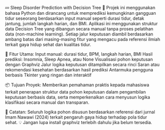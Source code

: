 💤 Sleep Disorder Prediction with Decision Tree 🌿
Projek ini menggunakan bahasa Python dan dirancang untuk memprediksi kemungkinan gangguan tidur seseorang berdasarkan input manual seperti durasi tidur, detak jantung, jumlah langkah harian, dan BMI. Aplikasi ini menggunakan struktur data Decision Tree yang dibangun secara manual tanpa proses pelatihan data (non-machine learning). Setiap jalur keputusan diambil berdasarkan ambang batas dari masing-masing fitur yang mengacu pada referensi ilmiah terkait gaya hidup sehat dan kualitas tidur.

🎯 Fitur Utama:
Input manual: durasi tidur, BPM, langkah harian, BMI
Hasil prediksi: Insomnia, Sleep Apnea, atau None
Visualisasi pohon keputusan dengan Graphviz
Jalur logika keputusan ditampilkan secara rinci
Saran atau rekomendasi kesehatan berdasarkan hasil prediksi
Antarmuka pengguna berbasis Tkinter yang ringan dan interaktif

📦 Tujuan Proyek:
Memberikan pemahaman praktis kepada mahasiswa terkait penerapan struktur data pohon keputusan dalam pengambilan keputusan berbasis data, serta memperkenalkan cara menyusun logika klasifikasi secara manual dan transparan.

🧠 Catatan: Seluruh logika pohon disusun berdasarkan referensi dari jurnal Imam Nawawi (2024) terkait pengaruh gaya hidup terhadap pola tidur sehat.
💡 Jangan lupa install graphviz terlebih dahulu jika belum tersedia.
